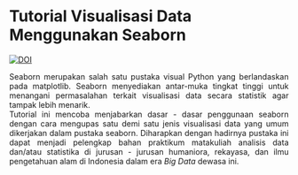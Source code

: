 # Tutorial Visualisasi Data Menggunakan Seaborn
[![DOI](https://zenodo.org/badge/DOI/10.5281/zenodo.3245514.svg)](https://doi.org/10.5281/zenodo.3245514)

<div align='justify'>Seaborn merupakan salah satu pustaka visual Python yang berlandaskan pada matplotlib. Seaborn menyediakan antar-muka tingkat tinggi untuk menangani permasalahan terkait visualisasi data secara statistik agar tampak lebih menarik.</div>

<div align='justify'>Tutorial ini mencoba menjabarkan dasar - dasar penggunaan seaborn dengan cara mengupas satu demi satu jenis visualisasi data yang umum dikerjakan dalam pustaka seaborn. Diharapkan dengan hadirnya pustaka ini dapat menjadi pelengkap bahan praktikum matakuliah analisis data dan/atau statistika di jurusan - jurusan humaniora, rekayasa, dan ilmu pengetahuan alam di Indonesia dalam era <i>Big Data</i> dewasa ini.</div>  
